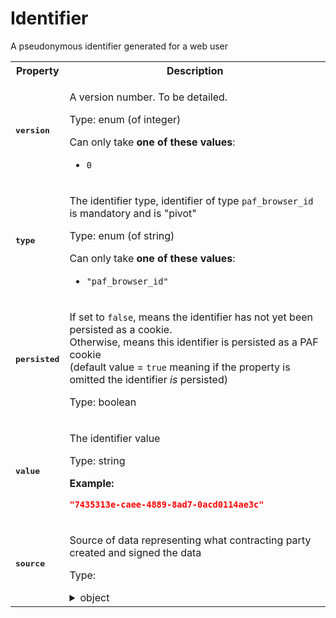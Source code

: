 # Identifier

A pseudonymous identifier generated for a web user

<table>

<tr>
    <th> Property </th>
    <th> Description </th>
</tr>

<tr>
<td>
<pre><b>version</b></pre>
</td>
<td>

A version number. To be detailed.

Type: enum (of integer)

Can only take **one of these values**:
* `0`
</td>
</tr>

<tr>
<td>
<pre><b>type</b></pre>
</td>
<td>

The identifier type, identifier of type `paf_browser_id` is mandatory and is "pivot"

Type: enum (of string)

Can only take **one of these values**:
* `"paf_browser_id"`
</td>
</tr>

<tr>
<td>
<pre><b>persisted</b></pre>
</td>
<td>

If set to `false`, means the identifier has not yet been persisted as a cookie.<br>Otherwise, means this identifier is persisted as a PAF cookie<br>(default value = `true` meaning if the property is omitted the identifier *is* persisted)

Type: boolean

</td>
</tr>

<tr>
<td>
<pre><b>value</b></pre>
</td>
<td>

The identifier value

Type: string

**Example:** 

```json
"7435313e-caee-4889-8ad7-0acd0114ae3c"
```

</td>
</tr>

<tr>
<td>
<pre><b>source</b></pre>
</td>
<td>

Source of data representing what contracting party created and signed the data

Type:
<details>
  <summary>object</summary>

<table>

<tr>
    <th> Property </th>
    <th> Description </th>
</tr>

<tr>
<td>
<pre><b>timestamp</b></pre>
</td>
<td>

Time when data was signed

Type: integer

**Example:** 

```json
1643297316
```

</td>
</tr>

<tr>
<td>
<pre><b>domain</b></pre>
</td>
<td>

The domain name of the entity that signed this data

Type: string

**Examples:** 

```json
"a-domain-name.com"
```

```json
"another.domain.co.uk"
```

</td>
</tr>

<tr>
<td>
<pre><b>signature</b></pre>
</td>
<td>

The base64 representation of a data signature

Type: string

**Example:** 

```json
"RYGHYsBUEwMgFgOJ9aUQl7ywl4xnqdmwWIgPbaIowbXbmZAFKLa7mcBJQuWh1wEskpu57SHn2mmCF6V5+cESgw=="
```

</td>
</tr>

</table>

</details>

</td>
</tr>

</table>

